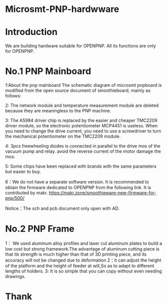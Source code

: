 # Microsmt-PNP-hardwware
# Introduction
  We are building hardware suitable for OPENPNP. All its functions are only for OPENPNP.
# No.1  PNP Mainboard
 1:About the pnp  mainboard The schematic diagram of microsmt pnpboard is modified from the open source document of smoothieboard, mainly as follows:

 2: The network module and temperature measurement module are deleted because they are meaningless to the PNP machine.

 3: The A5984 driver chip is replaced by the easier and cheaper TMC2209 driver module, so the electronic potentiometer MCP4451 is useless. When you need to change the drive current, you need to use a screwdriver to turn the mechanical potentiometer on the TMC2209 module.

4: 3pcs freewheeling diodes is connected in parallel to the drive mos of the vacuum pump and relay. avoid the reverse current of the motor damage the mos.

5: Some chips have been replaced with brands with the same parameters but easier to buy.

6：We do not have a separate software version. It is recommended to obtain the firmware dedicated to OPENPNP from the following link. It is contributed by makr.
                  https://makr.zone/smoothieware-new-firmware-for-pnp/500/
                  
 Notice：The  sch  and  pcb  document   only  open with  AD.
  
# No.2  PNP  Frame
 1： We used aluminum alloy profiles and laser cut aluminum plates to build a low cost but strong framework.The advantage of aluminum cutting piece is that its strength is much higher than that of 3D printing piece, and its accuracy will not be changed due to deformation
 2：it  can adjust the height of the platform and the height of feeder  at will,So as to adapt to different lengths of holders.
 3: It is so simple that you can copy without even needing drawings.

#  Thank  
 
